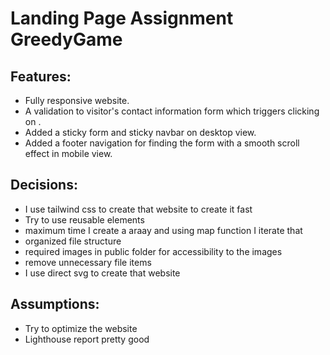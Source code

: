 # Landing Page Assignment GreedyGame

## Features:

- Fully responsive website.
- A validation to visitor's contact information form which triggers clicking on .
- Added a sticky form and sticky navbar on desktop view.
- Added a footer navigation for finding the form with a smooth scroll effect in mobile view.

## Decisions:

- I use tailwind css to create that website to create it fast
- Try to use reusable elements
- maximum time I create a araay and using map function I iterate that
- organized file structure
- required images in public folder for accessibility to the images
- remove unnecessary file items
- I use direct svg to create that website

## Assumptions:

- Try to optimize the website
- Lighthouse report pretty good
